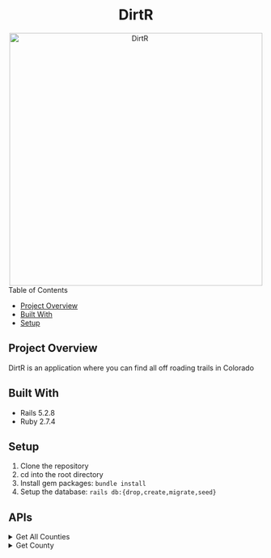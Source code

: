 <div align="center">
  <h1>DirtR</h1>
  <img width="500" alt="DirtR" src="https://media1.giphy.com/media/uBnr1pyJNN1ZhBoBKY/giphy-downsized.gif?cid=6104955es8fi8f3myha66tnb30y0wq726qni86cj41oz9b88&rid=giphy-downsized.gif&ct=g">
</div

## Table of Contents
- [Project Overview](#project-overview)
- [Built With](#built-with)
- [Setup](#setup)

## Project Overview
DirtR is an application where you can find all off roading trails in Colorado

## Built With
- Rails 5.2.8
- Ruby 2.7.4


## Setup

1. Clone the repository
2. cd into the root directory
3. Install gem packages: `bundle install`
4. Setup the database: `rails db:{drop,create,migrate,seed}`

## APIs

<details close>
<summary> Get All Counties </summary>
<br>

Request: <br>
```
GET /api/v1/counties
```

JSON Response Example:
```json
{
    "data": [
        {
            "id": "1",
            "type": "counties",
            "attributes": {
                "name": "Ouray County"
            }
        },
        {
            "id": "2",
            "type": "counties",
            "attributes": {
                "name": "Chaffee County"
            }
        },
        {
            "id": "3",
            "type": "counties",
            "attributes": {
                "name": "Teller County"
            }
        }
    ]
}
```
</details>

<details close>
<summary> Get County </summary>
<br>

Request: <br>
```
GET /api/v1/county?name="#{county}"
```

JSON Response Example:
```json
{
    "data": {
        "id": "27",
        "type": "county",
        "attributes": {
            "name": "Boulder County",
            "trails": [
                {
                    "id": 163,
                    "name": "Jenny Creek Trail ",
                    "latitude": "39.929561",
                    "longitude": "-105.624647",
                    "difficulty": "black",
                    "distance": "2.2",
                    "description": "Jenny Creek Trail is a lesser-used trail that goes from Yankee Doodle Lake Eldora Ski area. In it motorized 2 track and in summer is an out-and-back from Rollins pass road or Jenny Creek Road with no summer access through Eldora.",
                    "created_at": "2023-02-02T19:40:23.000Z",
                    "updated_at": "2023-02-02T19:40:23.000Z",
                    "start_elevation": "10,732 ft",
                    "avg_duration": "0:25:11",
                    "map_image": "https://ep1.pinkbike.org/trailstaticmap/563000/563447_3_500x200.png",
                    "thumbnail_image": "https://adventr.co/wp-content/uploads/2015/01/DSC03243.jpg",
                    "county_id": 27
                },
                {
                    "id": 164,
                    "name": "Jenny Creek Road ",
                    "latitude": "39.928003",
                    "longitude": "-105.592149",
                    "difficulty": "black",
                    "distance": "2.6",
                    "description": "Motorized road connecting Eldora to Moffat Road.",
                    "created_at": "2023-02-02T19:41:32.000Z",
                    "updated_at": "2023-02-02T19:41:32.000Z",
                    "start_elevation": "9,353 ft",
                    "avg_duration": "0:18:13",
                    "map_image": "https://ep1.pinkbike.org/trailstaticmap/563000/563444_2_500x200.png",
                    "thumbnail_image": "https://adventr.co/wp-content/uploads/2015/01/DSC03243.jpg",
                    "county_id": 27
                }
            ]
        }
    }
}
```
</details>
